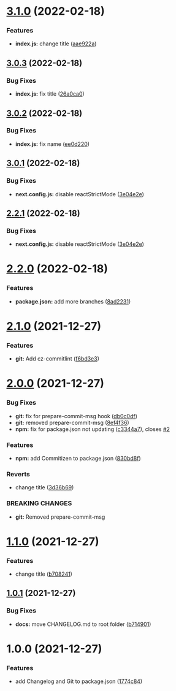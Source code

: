 # [3.1.0](https://github.com/daveroverts/semantic-release-test/compare/v3.0.3...v3.1.0) (2022-02-18)


### Features

* **index.js:** change title ([aae922a](https://github.com/daveroverts/semantic-release-test/commit/aae922abb7694efd5753afc845691aa7c91a2722))

## [3.0.3](https://github.com/daveroverts/semantic-release-test/compare/v3.0.2...v3.0.3) (2022-02-18)


### Bug Fixes

* **index.js:** fix title ([26a0ca0](https://github.com/daveroverts/semantic-release-test/commit/26a0ca085fc66cd90ea35397140a65a9062ebffe))

## [3.0.2](https://github.com/daveroverts/semantic-release-test/compare/v3.0.1...v3.0.2) (2022-02-18)


### Bug Fixes

* **index.js:** fix name ([ee0d220](https://github.com/daveroverts/semantic-release-test/commit/ee0d22049f9f01f57a3204a86e0459ffc2a81560))

## [3.0.1](https://github.com/daveroverts/semantic-release-test/compare/v3.0.0...v3.0.1) (2022-02-18)


### Bug Fixes

* **next.config.js:** disable reactStrictMode ([3e04e2e](https://github.com/daveroverts/semantic-release-test/commit/3e04e2e651b0f8bc0d41ea0b76e91d9c504beb8c))

## [2.2.1](https://github.com/daveroverts/semantic-release-test/compare/v2.2.0...v2.2.1) (2022-02-18)


### Bug Fixes

* **next.config.js:** disable reactStrictMode ([3e04e2e](https://github.com/daveroverts/semantic-release-test/commit/3e04e2e651b0f8bc0d41ea0b76e91d9c504beb8c))

# [2.2.0](https://github.com/daveroverts/semantic-release-test/compare/v2.1.0...v2.2.0) (2022-02-18)


### Features

* **package.json:** add more branches ([8ad2231](https://github.com/daveroverts/semantic-release-test/commit/8ad2231810cfa5b48c0395c40e6de7d237604a30))

# [2.1.0](https://github.com/daveroverts/semantic-release-test/compare/v2.0.0...v2.1.0) (2021-12-27)


### Features

* **git:** Add cz-commitlint ([f6bd3e3](https://github.com/daveroverts/semantic-release-test/commit/f6bd3e311aa05e0e0b943bbc29df3a45d2e24021))

# [2.0.0](https://github.com/daveroverts/semantic-release-test/compare/v1.1.0...v2.0.0) (2021-12-27)


### Bug Fixes

* **git:** fix for prepare-commit-msg hook ([db0c0df](https://github.com/daveroverts/semantic-release-test/commit/db0c0dffaa597b1ec98e0fbf621eef3566502b50))
* **git:** removed prepare-commit-msg ([8ef4f36](https://github.com/daveroverts/semantic-release-test/commit/8ef4f36168163c0fc468bd3ba0a4ed1831b0c6c2))
* **npm:** fix for package.json not updating ([c3344a7](https://github.com/daveroverts/semantic-release-test/commit/c3344a7c4dcc9ed07419d8112259b0a17adca616)), closes [#2](https://github.com/daveroverts/semantic-release-test/issues/2)


### Features

* **npm:** add Commitizen to package.json ([830bd8f](https://github.com/daveroverts/semantic-release-test/commit/830bd8f3caf8d769168d5fa751860be0002627c8))


### Reverts

* change title ([3d36b69](https://github.com/daveroverts/semantic-release-test/commit/3d36b69dfb3aae3511edbb15614eb44b5e892614))


### BREAKING CHANGES

* **git:** Removed prepare-commit-msg

# [1.1.0](https://github.com/daveroverts/semantic-release-test/compare/v1.0.1...v1.1.0) (2021-12-27)


### Features

* change title ([b708241](https://github.com/daveroverts/semantic-release-test/commit/b708241fa972f20049f02db1bb519237dc3a52c8))

## [1.0.1](https://github.com/daveroverts/semantic-release-test/compare/v1.0.0...v1.0.1) (2021-12-27)


### Bug Fixes

* **docs:** move CHANGELOG.md to root folder ([b714901](https://github.com/daveroverts/semantic-release-test/commit/b7149010b1b68aa0a37a9533f9d09f4c2dc10fcb))

# 1.0.0 (2021-12-27)


### Features

* add Changelog and Git to package.json ([1774c84](https://github.com/daveroverts/semantic-release-test/commit/1774c84b124f7acfb7b9f18c44d95b76054c3212))
